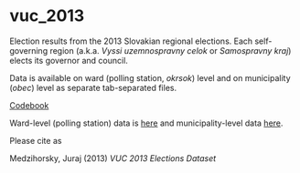 vuc_2013
==========

Election results from the 2013 Slovakian regional elections.
Each self-governing region (a.k.a. _Vyssi uzemnospravny celok_ 
or _Samospravny kraj_) elects its governor and council. 

Data is available on ward (polling station, _okrsok_) level and on
municipality (_obec_) level as separate tab-separated files.

[Codebook](/documentation/vuc_2013_codebook.pdf)

Ward-level (polling station) data is [here](/data/vuc_2013_ward.dat)
and municipality-level data [here](/data/vuc_2013_municipality.dat).


Please cite as

Medzihorsky, Juraj (2013) _VUC 2013 Elections Dataset_ 
